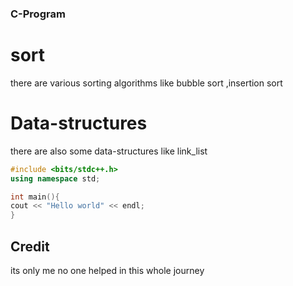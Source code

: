 
### C-Program

# sort
there are various sorting algorithms like bubble sort ,insertion sort 

# Data-structures
there are also some data-structures like link_list

```c++
#include <bits/stdc++.h>
using namespace std;

int main(){
cout << "Hello world" << endl;
}
```

## Credit
its only me no one helped in this whole journey

